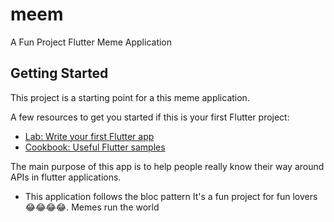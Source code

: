 # meem

A Fun Project Flutter Meme Application

## Getting Started

This project is a starting point for a this meme application.

A few resources to get you started if this is your first Flutter project:

- [Lab: Write your first Flutter app](https://flutter.dev/docs/get-started/codelab)
- [Cookbook: Useful Flutter samples](https://flutter.dev/docs/cookbook)

The main purpose of this app is to help people really know their way around APIs in flutter
applications.
- This application follows the bloc pattern
It's a fun project for fun lovers😂😂😂😂.
Memes run the world